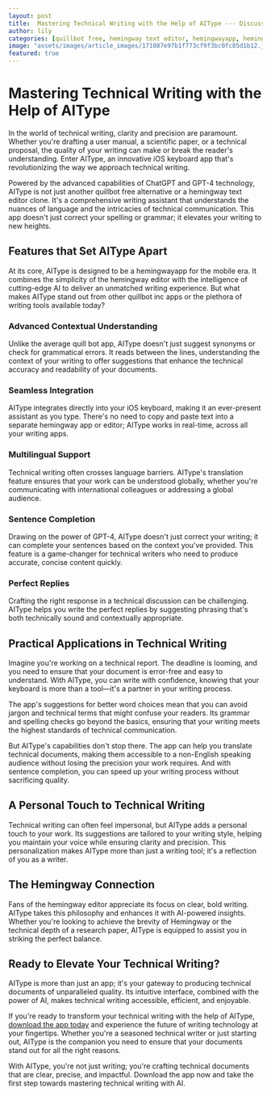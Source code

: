 ```yaml
---
layout: post
title:  Mastering Technical Writing with the Help of AIType --- Discuss how AIType aids in crafting technical documents.
author: lily
categories: [quillbot free, hemingway text editor, hemingwayapp, hemingway editor, quillbot inc apps, hemingway app, quill bot app]
image: "assets/images/article_images/171087e97b1f773cf9f3bc0fc85d1b12.jpg"
featured: true
---
```


# Mastering Technical Writing with the Help of AIType

In the world of technical writing, clarity and precision are paramount. Whether you're drafting a user manual, a scientific paper, or a technical proposal, the quality of your writing can make or break the reader's understanding. Enter AIType, an innovative iOS keyboard app that's revolutionizing the way we approach technical writing.

Powered by the advanced capabilities of ChatGPT and GPT-4 technology, AIType is not just another quillbot free alternative or a hemingway text editor clone. It's a comprehensive writing assistant that understands the nuances of language and the intricacies of technical communication. This app doesn't just correct your spelling or grammar; it elevates your writing to new heights.

## Features that Set AIType Apart

At its core, AIType is designed to be a hemingwayapp for the mobile era. It combines the simplicity of the hemingway editor with the intelligence of cutting-edge AI to deliver an unmatched writing experience. But what makes AIType stand out from other quillbot inc apps or the plethora of writing tools available today?

### Advanced Contextual Understanding

Unlike the average quill bot app, AIType doesn't just suggest synonyms or check for grammatical errors. It reads between the lines, understanding the context of your writing to offer suggestions that enhance the technical accuracy and readability of your documents.

### Seamless Integration

AIType integrates directly into your iOS keyboard, making it an ever-present assistant as you type. There's no need to copy and paste text into a separate hemingway app or editor; AIType works in real-time, across all your writing apps.

### Multilingual Support

Technical writing often crosses language barriers. AIType's translation feature ensures that your work can be understood globally, whether you're communicating with international colleagues or addressing a global audience.

### Sentence Completion

Drawing on the power of GPT-4, AIType doesn't just correct your writing; it can complete your sentences based on the context you've provided. This feature is a game-changer for technical writers who need to produce accurate, concise content quickly.

### Perfect Replies

Crafting the right response in a technical discussion can be challenging. AIType helps you write the perfect replies by suggesting phrasing that's both technically sound and contextually appropriate.

## Practical Applications in Technical Writing

Imagine you're working on a technical report. The deadline is looming, and you need to ensure that your document is error-free and easy to understand. With AIType, you can write with confidence, knowing that your keyboard is more than a tool—it's a partner in your writing process.

The app's suggestions for better word choices mean that you can avoid jargon and technical terms that might confuse your readers. Its grammar and spelling checks go beyond the basics, ensuring that your writing meets the highest standards of technical communication.

But AIType's capabilities don't stop there. The app can help you translate technical documents, making them accessible to a non-English speaking audience without losing the precision your work requires. And with sentence completion, you can speed up your writing process without sacrificing quality.

## A Personal Touch to Technical Writing

Technical writing can often feel impersonal, but AIType adds a personal touch to your work. Its suggestions are tailored to your writing style, helping you maintain your voice while ensuring clarity and precision. This personalization makes AIType more than just a writing tool; it's a reflection of you as a writer.

## The Hemingway Connection

Fans of the hemingway editor appreciate its focus on clear, bold writing. AIType takes this philosophy and enhances it with AI-powered insights. Whether you're looking to achieve the brevity of Hemingway or the technical depth of a research paper, AIType is equipped to assist you in striking the perfect balance.

## Ready to Elevate Your Technical Writing?

AIType is more than just an app; it's your gateway to producing technical documents of unparalleled quality. Its intuitive interface, combined with the power of AI, makes technical writing accessible, efficient, and enjoyable.

If you're ready to transform your technical writing with the help of AIType, [download the app today](https://apps.apple.com/us/app/aitype-grammar-check-keyboard/id6469163944) and experience the future of writing technology at your fingertips. Whether you're a seasoned technical writer or just starting out, AIType is the companion you need to ensure that your documents stand out for all the right reasons.

With AIType, you're not just writing; you're crafting technical documents that are clear, precise, and impactful. Download the app now and take the first step towards mastering technical writing with AI.